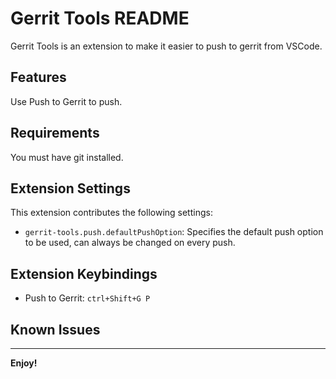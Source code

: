 # Gerrit Tools README

Gerrit Tools is an extension to make it easier to push to gerrit from VSCode.

## Features

Use Push to Gerrit to push.

## Requirements

You must have git installed.

## Extension Settings

This extension contributes the following settings:
* `gerrit-tools.push.defaultPushOption`: Specifies the default push option to be used, can always be changed on every push.

## Extension Keybindings
* Push to Gerrit: `ctrl+Shift+G P` 

## Known Issues

---

**Enjoy!**
